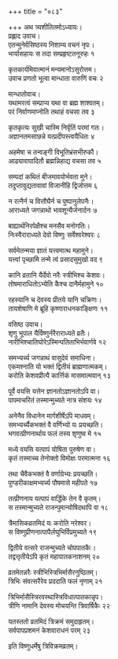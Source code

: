 +++
title = "०८३"

+++
अथ त्र्यशीतितमोऽध्यायः।  
प्रह्लाद उवाच।  
एतन्मुनेर्वसिष्ठस्य निशाम्य वचनं नृपः।  
भार्यासहायः स तदा सम्प्रहृष्टतनूरुहः १

कृतकार्यमिवात्मानं मन्यमानोऽसुरोत्तम।  
उवाच प्रणतो भूत्वा मान्धाता वारुणिं वचः २

मान्धातोवाच।  
यथामरत्वं सम्प्राप्य यथा वा ब्रह्म शाश्वतम्।  
परं निर्वाणमाप्नोति तथाहं वचसा तव ३

कृतकृत्यः सुखी चास्मि निर्वृतिं परमां गतः।  
अज्ञानतमसाछन्ने यत्प्रदीपस्त्वयैधितः ४

अहमेषा च तन्वङ्गी विभूतिभ्रंसभीरुकौ।  
आढ्यावापादितौ ब्रह्मन्निहाद्य वचसा तव ५

सम्पदां कथितं बीजमावयोर्भवता मुने।  
तदुप्तावुद्यतावावां विजानीहि द्विजोत्तम ६

न रत्नैर्न च वित्तौघैर्न च पुष्पानुलेपनैः।  
आराध्यते जगन्नाथो भावशून्यैर्जनार्दनः ७

बाह्यार्थनिरपेक्षैश्च मनसैव मनोगतिः।  
निःस्वैराराध्यते देवो विष्णुः सर्वेश्वरेश्वरः ८

सर्वमेतन्मया ज्ञातं यत्त्वमात्थ महामुने।  
यत्त्वां पृच्छामि तन्मे त्वं प्रसादसुमुखो वद ९

कानि व्रतानि यैर्देवो नरैः स्त्रीभिश्च केशवः।  
तोषमाराधितोऽभ्येति कैश्च दानैर्महामुने १०

रहस्यानि च देवस्य प्रीतये यानि चक्रिणः।  
तायशेषाणि मे ब्रूहि कृष्णाराधनकाङ्क्षिणः ११

वसिष्ठ उवाच।  
शृणु भूपाल यैर्विष्णुर्नरैराराध्यते व्रतैः।  
नारीभिश्चातिघोरेऽस्मिन्पतिताभिर्भवार्णवे १२

समभ्यर्च्य जगन्नाथं वासुदेवं समाधिना।  
एकमश्नाति यो भक्तं द्वितीयं ब्राह्मणात्मकम्।  
करोति केशवप्रीत्यै कार्त्तिकं मासमात्मवान् १३

पूर्वे वयसि यत्तेन ज्ञानतोऽज्ञानतोऽपि वा।  
पापमाचरितं तस्मान्मुच्यते नात्र संशयः १४

अनेनैव विधानेन मार्गशीर्षेऽपि माधवम्।  
समभ्यर्च्यैकभक्तं वै वर्णिभ्यो यः प्रयच्छति।  
भगवत्प्रीणनार्थाय फलं तस्य शृणुष्व मे १५

मध्ये वयसि यत्पापं योषिता पुरुषेण वा।  
कृतं तस्माच्च तेनोक्तो विमोक्षः परमात्मना १६

तथा चैवैकभक्तं वै वर्णाग्रेभ्यः प्रयच्छति।  
पुण्डरीकाक्षमभ्यर्च्य पौषमासे महीपते १७

तत्प्रीणनाय यत्पापं वार्द्धिके तेन वै कृतम्।  
स तस्मान्मुच्यते राजन्पुमान्योषिदथापि वा १८

त्रैमासिकव्रतमिदं यः करोति नरेश्वर।  
स विष्णुप्रीणनात्पापैर्लघुभिर्विप्रमुच्यते १९

द्वितीये वत्सरे राजन्मुच्यते चोपपातकैः।  
तद्वत्तृतीयेऽपि कृतं महापातकनाशनम् २०

व्रतमेतन्नरैः स्त्रीभिस्त्रिभिर्मासैरनुष्ठितम्।  
त्रिभिः संवत्सरैरेव प्रददाति फलं नृणाम् २१

त्रिभिर्मासैस्त्रिरवस्थास्त्रिविधात्पातकान्नृप।  
त्रीणि नामानि देवस्य मोचयन्ति त्रिवार्षिकैः २२

यतस्ततो व्रतमिदं त्रिक्रमं समुदाहृतम्।  
सर्वपापप्रशमनं केशवाराधनं परम् २३

इति विष्णुधर्मेषु त्रिविक्रमव्रतम्।  

